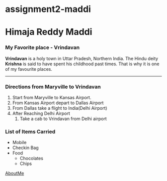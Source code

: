# assignment2-maddi
# Himaja Reddy Maddi
### My Favorite place - Vrindavan

**Vrindavan** is a holy town in Uttar Pradesh, Northern India. The Hindu deity **Krishna** is said to have spent his childhood past times. That is why it is one of my favourite places.

***
### Directions from Maryville to Vrindavan 
1. Start from Maryville to Kansas Airport.
2. From Kansas Airport depart to Dallas Airport
3. From Dallas take a flight to India(Delhi Airport)
4. After Reaching Delhi Airport 
    1. Take a cab to Vrindavan from Delhi airport


### List of Items Carried
* Mobile
* Checkin Bag
* Food
    * Chocolates
    * Chips


[AboutMe](AboutMe.md)
